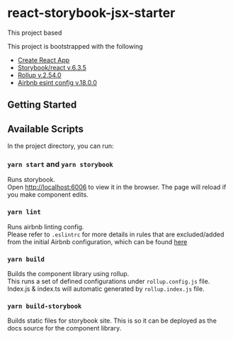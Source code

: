 # react-storybook-jsx-starter

This project based 

This project is bootstrapped with the following
- [Create React App](https://github.com/facebook/create-react-app)
- [Storybook/react v.6.3.5](https://storybook.js.org/)
- [Rollup v.2.54.0](https://rollupjs.org/guide/en/)
- [Airbnb esint config v.18.0.0](https://www.npmjs.com/package/eslint-config-airbnb)

## Getting Started


## Available Scripts

In the project directory, you can run:

### `yarn start` and `yarn storybook`

Runs storybook.<br>
Open [http://localhost:6006](http://localhost:6006) to view it in the browser.
The page will reload if you make component edits.

### `yarn lint`

Runs airbnb linting config.<br>
Please refer to `.eslintrc` for more details in rules that are excluded/added from the initial Airbnb configuration, which can be found [here](https://www.npmjs.com/package/eslint-config-airbnb)

### `yarn build`

Builds the component library using rollup.<br>
This runs a set of defined configurations under `rollup.config.js` file.<br>
Index.js & index.ts will automatic generated by `rollup.index.js` file.


### `yarn build-storybook`

Builds static files for storybook site. This is so it can be deployed as the docs source for the component library.


